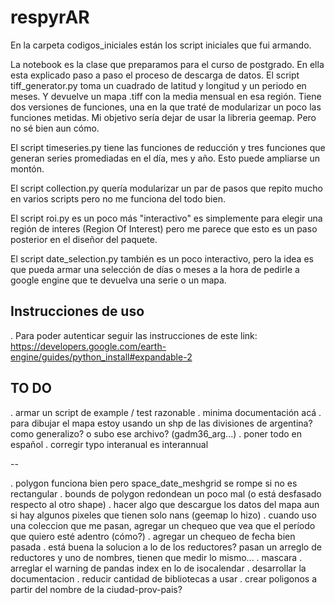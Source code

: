 # respyrAR

En la carpeta codigos_iniciales están los script iniciales que fui armando.

La notebook es la clase que preparamos para el curso de postgrado. En ella esta explicado paso a paso el proceso de descarga de datos.
El script tiff_generator.py toma un cuadrado de latitud y longitud y un periodo en meses. Y devuelve un mapa .tiff con la media mensual en esa región. Tiene dos versiones de funciones, una en la que traté de modularizar un poco las funciones metidas. Mi objetivo sería dejar de usar la libreria geemap. Pero no sé bien aun cómo.

El script timeseries.py tiene las funciones de reducción y tres funciones que generan series promediadas en el día, mes y año. Esto puede ampliarse un montón.

El script collection.py quería modularizar un par de pasos que repito mucho en varios scripts pero no me funciona del todo bien.

El script roi.py es un poco más "interactivo" es simplemente para elegir una región de interes (Region Of Interest) pero me parece que esto es un paso posterior en el diseñor del paquete.

El script date_selection.py también es un poco interactivo, pero la idea es que pueda armar una selección de días o meses a la hora de pedirle a google engine que te devuelva una serie o un mapa.

## Instrucciones de uso
. Para poder autenticar seguir las instrucciones de este link: https://developers.google.com/earth-engine/guides/python_install#expandable-2


## TO DO
. armar un script de example / test razonable
. minima documentación acá
. para dibujar el mapa estoy usando un shp de las divisiones de argentina? como generalizo? o subo ese archivo? (gadm36_arg...) 
. poner todo en español
. corregir typo interanual es interannual

--

. polygon funciona bien pero space_date_meshgrid se rompe si no es rectangular
. bounds de polygon redondean un poco mal (o está desfasado respecto al otro shape)
. hacer algo que descargue los datos del mapa aun si hay algunos pixeles que tienen solo nans (geemap lo hizo)
. cuando uso una coleccion que me pasan, agregar un chequeo que vea que el período que quiero esté adentro (cómo?)
. agregar un chequeo de fecha bien pasada
. está buena la solucion a lo de los reductores? pasan un arreglo de reductores y uno de nombres, tienen que medir lo mismo...
. mascara
. arreglar el warning de pandas index en lo de isocalendar
. desarrollar la documentacion
. reducir cantidad de bibliotecas a usar
. crear poligonos a partir del nombre de la ciudad-prov-pais?


<!--  fijarse qué de esto va y articularlo
apt-get install libproj-dev proj-data proj-bin
apt-get install libgeos-dev
apt-get -qq install python-cartopy python3-cartopy

#sugerir esto?:
pip uninstall -y shapely    # cartopy and shapely aren't friends (early 2020)
pip install shapely --no-binary shapely
